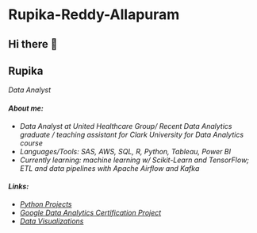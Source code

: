 # Rupika-Reddy-Allapuram
## Hi there 👋
## Rupika

<p><em>Data Analyst


#### About me:
- Data Analyst at United Healthcare Group/ Recent Data Analytics graduate / teaching assistant for Clark University for Data Analytics course
- Languages/Tools: SAS, AWS, SQL, R, Python, Tableau, Power BI
- Currently learning: machine learning w/ Scikit-Learn and TensorFlow; ETL and data pipelines with Apache Airflow and Kafka


#### Links:

- <a href="https://github.com/HeenaBegum/Python-Projects">Python Projects </a>
- <a href="https://github.com/HeenaBegum/Google-Data-analytics-Bella-Beat-case-study">Google Data Analytics Certification Project </a>
- <a href="https://public.tableau.com/app/profile/rupika.reddy.allapuram8676/vizzes">Data Visualizations</a>



<!--
**HeenaBegum/Heenabegum** is a ✨ _special_ ✨ repository because its `README.md` (this file) appears on your GitHub profile.

Here are some ideas to get you started:

- 🔭 I’m currently working on ...
- 🌱 I’m currently learning ...
- 👯 I’m looking to collaborate on ...
- 🤔 I’m looking for help with ...
- 💬 Ask me about ...
- 📫 How to reach me: ...
- 😄 Pronouns: ...
- ⚡ Fun fact: ...
-->
